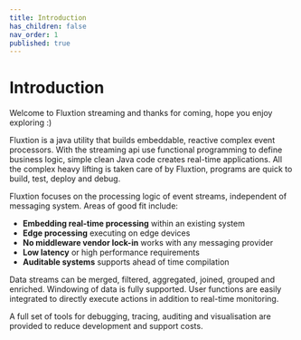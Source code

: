 ```yaml
---
title: Introduction
has_children: false
nav_order: 1
published: true
---
```


# Introduction
Welcome to Fluxtion streaming and thanks for coming, hope you enjoy exploring :) 

Fluxtion is a java utility that builds embeddable, reactive complex event processors. 
With the streaming api use functional programming to define business logic, simple clean Java code 
creates real-time applications. All the complex heavy lifting is taken care of by Fluxtion, 
programs are quick to build, test, deploy and debug.

Fluxtion focuses on the processing logic of event streams, independent of messaging system. Areas of good fit include:

-  **Embedding real-time processing** within an existing system
-  **Edge processing** executing on edge devices
-  **No middleware vendor lock-in** works with any messaging provider
-  **Low latency** or high performance requirements
-  **Auditable systems** supports ahead of time compilation 

Data streams can be merged, filtered, aggregated, joined, grouped and enriched. 
Windowing of data is fully supported. User functions are easily integrated to directly execute actions in addition to real-time monitoring.

A full set of tools for debugging, tracing, auditing and visualisation are provided to reduce development and support costs.
